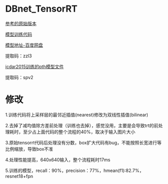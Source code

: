 # DBnet_TensorRT

[参考的原始版本](https://github.com/BaofengZan/DBNet-TensorRT)

[模型训练代码](https://github.com/BaofengZan/DBNet.pytorch)

[模型地址-百度网盘](https://pan.baidu.com/s/1MYm099HuIbUsG4uub_to9g)

提取码：zzl3

[icdar2015训练的pth模型文件](https://pan.baidu.com/s/1zzjZfKFRfSrbEfvBFV03Ag)

提取码：spv2

# 修改

1.训练代码将上采样层的最邻近插值(nearest)修改为双线性插值(bilinear)

2.去掉了减均值除方差前处理（训练也去掉），感觉没用，主要是会导致trt的前处理耗时，至少占上面代码的整个流程的40%，取决于输入图片大小

3.原始tensorrt代码后处理没有分数，box扩大代码有bug，不能按照长宽进行等比例缩放，导致box不准

4.处理性能提高，640x640输入，整个流程耗时17ms

5.训练的模型，recall：90%，precision：77%，hmean(f1):82.7%，resnet18+fpn
